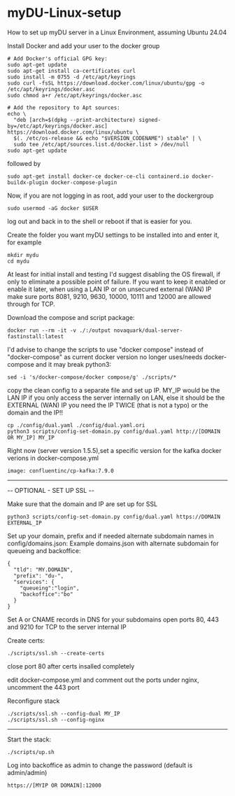 # myDU-Linux-setup
How to set up myDU server in a Linux Environment, assuming Ubuntu 24.04


   
Install Docker and add your user to the docker group
```
# Add Docker's official GPG key:
sudo apt-get update
sudo apt-get install ca-certificates curl
sudo install -m 0755 -d /etc/apt/keyrings
sudo curl -fsSL https://download.docker.com/linux/ubuntu/gpg -o /etc/apt/keyrings/docker.asc
sudo chmod a+r /etc/apt/keyrings/docker.asc

# Add the repository to Apt sources:
echo \
  "deb [arch=$(dpkg --print-architecture) signed-by=/etc/apt/keyrings/docker.asc] https://download.docker.com/linux/ubuntu \
  $(. /etc/os-release && echo "$VERSION_CODENAME") stable" | \
  sudo tee /etc/apt/sources.list.d/docker.list > /dev/null
sudo apt-get update
```
followed by
```
sudo apt-get install docker-ce docker-ce-cli containerd.io docker-buildx-plugin docker-compose-plugin
```
Now, if you are not logging in as root, add your user to the dockergroup
```
sudo usermod -aG docker $USER
```
log out and back in to the shell or reboot if that is easier for you.


   
Create the folder you want myDU settings to be installed into and enter it, for example
```
mkdir mydu
cd mydu
```

At least for initial install and testing I'd suggest disabling the OS firewall, if only to eliminate a possible point of failure. If you want  to keep it enabled or enable it later, when using a LAN IP or on unsecured external (WAN) IP make sure ports 8081, 9210, 9630, 10000, 10111 and 12000 are allowed through for TCP.

Download the compose and script package:
```
docker run --rm -it -v ./:/output novaquark/dual-server-fastinstall:latest
```
   
I'd advise to change the scripts to use "docker compose" instead of "docker-compose" as current docker version no longer uses/needs docker-compose and it may break python3:
```
sed -i 's/docker-compose/docker compose/g' ./scripts/*
```

copy the clean config to a separate file and set up IP. MY_IP would be the LAN IP if you only access the server internally on LAN, else it should be the EXTERNAL (WAN) IP you need the IP TWICE (that is not a typo) or the domain and the IP!!
```
cp ./config/dual.yaml ./config/dual.yaml.ori
python3 scripts/config-set-domain.py config/dual.yaml http://[DOMAIN OR MY_IP] MY_IP
```

Right now (server version 1.5.5),set a specific version for the kafka docker verions in docker-compose.yml

```
image: confluentinc/cp-kafka:7.9.0
```

----------------------------------------------------

-- OPTIONAL - SET UP SSL --

Make sure that the domain and IP are set up for SSL
```
python3 scripts/config-set-domain.py config/dual.yaml https://DOMAIN EXTERNAL_IP
```

Set up your domain, prefix and if needed alternate subdomain names in config/domains.json:
Example domains.json with alternate subdomain for queueing and backoffice:
```
{
  "tld": "MY.DOMAIN",
  "prefix": "du-",
  "services": {
    "queueing":"login",
    "backoffice":"bo"
  }
}
```

Set A or CNAME records in DNS for your subdomains
open ports 80, 443 and 9210 for TCP to the server internal IP

Create certs: 
```
./scripts/ssl.sh --create-certs
```

close port 80 after certs insalled completely

edit docker-compose.yml and comment out the ports under nginx, uncomment the 443 port

Reconfigure stack
```
./scripts/ssl.sh --config-dual MY_IP
./scripts/ssl.sh --config-nginx
```

------------------------------------

Start the stack:
```
./scripts/up.sh
```

Log into backoffice as admin to change the password (default is admin/admin)
```
https://[MYIP OR DOMAIN]:12000
```
